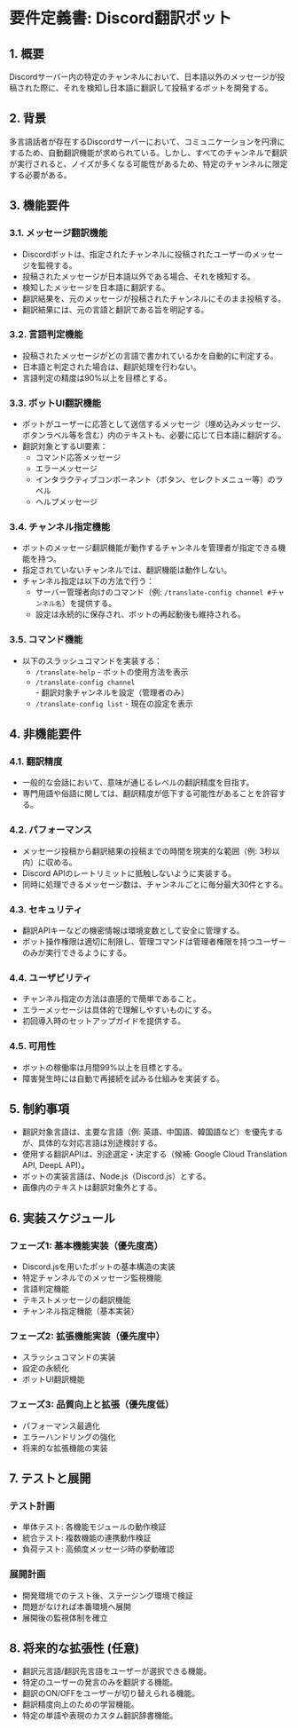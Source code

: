 # 要件定義書: Discord翻訳ボット

## 1. 概要

Discordサーバー内の特定のチャンネルにおいて、日本語以外のメッセージが投稿された際に、それを検知し日本語に翻訳して投稿するボットを開発する。

## 2. 背景

多言語話者が存在するDiscordサーバーにおいて、コミュニケーションを円滑にするため、自動翻訳機能が求められている。しかし、すべてのチャンネルで翻訳が実行されると、ノイズが多くなる可能性があるため、特定のチャンネルに限定する必要がある。

## 3. 機能要件

### 3.1. メッセージ翻訳機能
- Discordボットは、指定されたチャンネルに投稿されたユーザーのメッセージを監視する。
- 投稿されたメッセージが日本語以外である場合、それを検知する。
- 検知したメッセージを日本語に翻訳する。
- 翻訳結果を、元のメッセージが投稿されたチャンネルにそのまま投稿する。
- 翻訳結果には、元の言語と翻訳である旨を明記する。

### 3.2. 言語判定機能
- 投稿されたメッセージがどの言語で書かれているかを自動的に判定する。
- 日本語と判定された場合は、翻訳処理を行わない。
- 言語判定の精度は90%以上を目標とする。

### 3.3. ボットUI翻訳機能
- ボットがユーザーに応答として送信するメッセージ（埋め込みメッセージ、ボタンラベル等を含む）内のテキストも、必要に応じて日本語に翻訳する。
- 翻訳対象とするUI要素：
  - コマンド応答メッセージ
  - エラーメッセージ
  - インタラクティブコンポーネント（ボタン、セレクトメニュー等）のラベル
  - ヘルプメッセージ

### 3.4. チャンネル指定機能
- ボットのメッセージ翻訳機能が動作するチャンネルを管理者が指定できる機能を持つ。
- 指定されていないチャンネルでは、翻訳機能は動作しない。
- チャンネル指定は以下の方法で行う：
  - サーバー管理者向けのコマンド（例: `/translate-config channel #チャンネル名`）を提供する。
  - 設定は永続的に保存され、ボットの再起動後も維持される。

### 3.5. コマンド機能
- 以下のスラッシュコマンドを実装する：
  - `/translate-help` - ボットの使用方法を表示
  - `/translate-config channel` - 翻訳対象チャンネルを設定（管理者のみ）
  - `/translate-config list` - 現在の設定を表示

## 4. 非機能要件

### 4.1. 翻訳精度
- 一般的な会話において、意味が通じるレベルの翻訳精度を目指す。
- 専門用語や俗語に関しては、翻訳精度が低下する可能性があることを許容する。

### 4.2. パフォーマンス
- メッセージ投稿から翻訳結果の投稿までの時間を現実的な範囲（例: 3秒以内）に収める。
- Discord APIのレートリミットに抵触しないように実装する。
- 同時に処理できるメッセージ数は、チャンネルごとに毎分最大30件とする。

### 4.3. セキュリティ
- 翻訳APIキーなどの機密情報は環境変数として安全に管理する。
- ボット操作権限は適切に制限し、管理コマンドは管理者権限を持つユーザーのみが実行できるようにする。

### 4.4. ユーザビリティ
- チャンネル指定の方法は直感的で簡単であること。
- エラーメッセージは具体的で理解しやすいものにする。
- 初回導入時のセットアップガイドを提供する。

### 4.5. 可用性
- ボットの稼働率は月間99%以上を目標とする。
- 障害発生時には自動で再接続を試みる仕組みを実装する。

## 5. 制約事項

- 翻訳対象言語は、主要な言語（例: 英語、中国語、韓国語など）を優先するが、具体的な対応言語は別途検討する。
- 使用する翻訳APIは、別途選定・決定する（候補: Google Cloud Translation API, DeepL API）。
- ボットの実装言語は、Node.js（Discord.js）とする。
- 画像内のテキストは翻訳対象外とする。

## 6. 実装スケジュール

### フェーズ1: 基本機能実装（優先度高）
- Discord.jsを用いたボットの基本構造の実装
- 特定チャンネルでのメッセージ監視機能
- 言語判定機能
- テキストメッセージの翻訳機能
- チャンネル指定機能（基本実装）

### フェーズ2: 拡張機能実装（優先度中）
- スラッシュコマンドの実装
- 設定の永続化
- ボットUI翻訳機能

### フェーズ3: 品質向上と拡張（優先度低）
- パフォーマンス最適化
- エラーハンドリングの強化
- 将来的な拡張機能の実装

## 7. テストと展開

### テスト計画
- 単体テスト: 各機能モジュールの動作検証
- 統合テスト: 複数機能の連携動作検証
- 負荷テスト: 高頻度メッセージ時の挙動確認

### 展開計画
- 開発環境でのテスト後、ステージング環境で検証
- 問題がなければ本番環境へ展開
- 展開後の監視体制を確立

## 8. 将来的な拡張性 (任意)

- 翻訳元言語/翻訳先言語をユーザーが選択できる機能。
- 特定のユーザーの発言のみを翻訳する機能。
- 翻訳のON/OFFをユーザーが切り替えられる機能。
- 翻訳精度向上のための学習機能。
- 特定の単語や表現のカスタム翻訳辞書機能。 